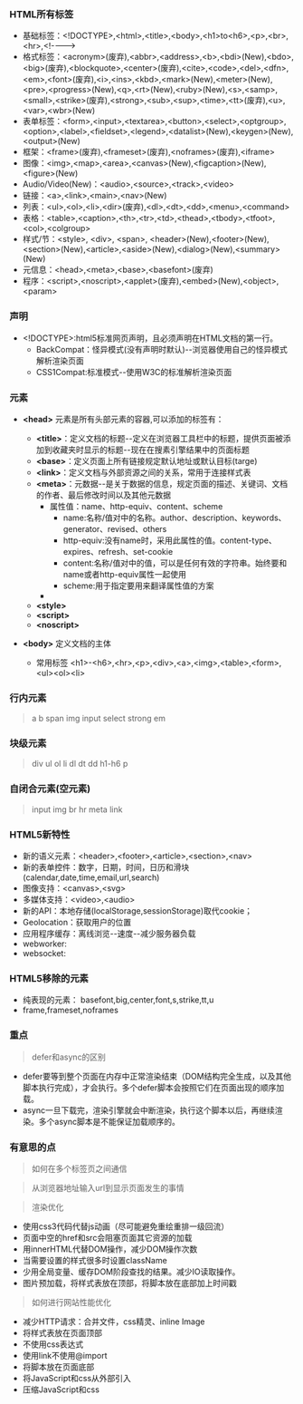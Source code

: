 
### __HTML所有标签__

* 基础标签：\<!DOCTYPE>,\<html>,\<title>,\<body>,\<h1>to\<h6>,\<p>,\<br>,\<hr>,\<!---->
* 格式标签：\<acronym>(废弃),\<abbr>,\<address>,\<b>,\<bdi>(New),\<bdo>,\<big>(废弃),\<blockquote>,\<center>(废弃),\<cite>,\<code>,\<del>,\<dfn>,\<em>,\<font>(废弃),\<i>,\<ins>,\<kbd>,\<mark>(New),\<meter>(New),\<pre>,\<progress>(New),\<q>,\<rt>(New),\<ruby>(New),\<s>,\<samp>,\<small>,\<strike>(废弃),\<strong>,\<sub>,\<sup>,\<time>,\<tt>(废弃),\<u>,\<var>,\<wbr>(New)
* 表单标签：\<form>,\<input>,\<textarea>,\<button>,\<select>,\<optgroup>,\<option>,\<label>,\<fieldset>,\<legend>,\<datalist>(New),\<keygen>(New),\<output>(New)
* 框架：\<frame>(废弃),\<frameset>(废弃),\<noframes>(废弃),\<iframe>
* 图像：\<img>,\<map>,\<area>,\<canvas>(New),\<figcaption>(New),\<figure>(New)
* Audio/Video(New)：\<audio>,\<source>,\<track>,\<video>
* 链接：\<a>,\<link>,\<main>,\<nav>(New)
* 列表：\<ul>,\<ol>,\<li>,\<dir>(废弃),\<dl>,\<dt>,\<dd>,\<menu>,\<command>
* 表格：\<table>,\<caption>,\<th>,\<tr>,\<td>,\<thead>,\<tbody>,\<tfoot>,\<col>,\<colgroup>
* 样式/节：\<style>, \<div>, \<span>, \<header>(New),\<footer>(New),\<section>(New),\<article><New>,\<aside>(New),\<dialog>(New),\<summary>(New)
* 元信息：\<head>,\<meta>,\<base>,\<basefont>(废弃)
* 程序：\<script>,\<noscript>,\<applet>(废弃),\<embed>(New),\<object>,\<param>


### __声明__
* \<!DOCTYPE>:html5标准网页声明，且必须声明在HTML文档的第一行。
  * BackCompat：怪异模式(没有声明时默认)--浏览器使用自己的怪异模式解析渲染页面
  * CSS1Compat:标准模式--使用W3C的标准解析渲染页面

### __元素__

* __\<head>__ 元素是所有头部元素的容器,可以添加的标签有：

  * __\<title>__：定义文档的标题--定义在浏览器工具栏中的标题，提供页面被添加到收藏夹时显示的标题--现在在搜素引擎结果中的页面标题
  * __\<base>__：定义页面上所有链接规定默认地址或默认目标(targe)
  * __\<link>__：定义文档与外部资源之间的关系，常用于连接样式表
  * __\<meta>__：元数据--是关于数据的信息，规定页面的描述、关键词、文档的作者、最后修改时间以及其他元数据
    * 属性值：name、http-equiv、content、scheme
      * name:名称/值对中的名称。author、description、keywords、generator、revised、others
      * http-equiv:没有name时，采用此属性的值。content-type、expires、refresh、set-cookie
      * content:名称/值对中的值，可以是任何有效的字符串。始终要和name或者http-equiv属性一起使用
      * scheme:用于指定要用来翻译属性值的方案
    * 
  * __\<style>__
  * __\<script>__
  * __\<noscript>__
* __\<body>__ 定义文档的主体
  * 常用标签 \<h1>-\<h6>,\<hr>,\<p>,\<div>,\<a>,\<img>,\<table>,\<form>,\<ul>\<ol>\<li>

### __行内元素__
> a b span img input select strong em
### __块级元素__
> div ul ol li dl dt dd h1-h6 p

### __自闭合元素(空元素)__
> input img br hr meta link

### __HTML5新特性__

* 新的语义元素：\<header>,\<footer>,\<article>,\<section>,\<nav>
* 新的表单控件：数字，日期，时间，日历和滑块(calendar,date,time,email,url,search)
* 图像支持：\<canvas>,\<svg>
* 多媒体支持：\<video>,\<audio>
* 新的API：本地存储(localStorage,sessionStorage)取代cookie；
* Geolocation：获取用户的位置
* 应用程序缓存：离线浏览--速度--减少服务器负载
* webworker:
* websocket:


### __HTML5移除的元素__
* 纯表现的元素： basefont,big,center,font,s,strike,tt,u
* frame,frameset,noframes


### __重点__

> defer和async的区别
* defer要等到整个页面在内存中正常渲染结束（DOM结构完全生成，以及其他脚本执行完成），才会执行。多个defer脚本会按照它们在页面出现的顺序加载。
* async一旦下载完，渲染引擎就会中断渲染，执行这个脚本以后，再继续渲染。多个async脚本是不能保证加载顺序的。


### __有意思的点__

> 如何在多个标签页之间通信

> 从浏览器地址输入url到显示页面发生的事情

> 渲染优化
* 使用css3代码代替js动画（尽可能避免重绘重排一级回流）
* 页面中空的href和src会阻塞页面其它资源的加载
* 用innerHTML代替DOM操作，减少DOM操作次数
* 当需要设置的样式很多时设置className
* 少用全局变量、缓存DOM阶段查找的结果。减少IO读取操作。
* 图片预加载，将样式表放在顶部，将脚本放在底部加上时间戳

> 如何进行网站性能优化
* 减少HTTP请求：合并文件，css精灵、inline Image
* 将样式表放在页面顶部
* 不使用css表达式
* 使用link不使用@import
* 将脚本放在页面底部
* 将JavaScript和css从外部引入
* 压缩JavaScript和css
